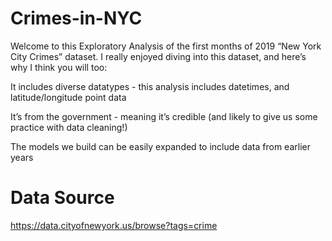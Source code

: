 # Crimes-in-NYC

Welcome to this Exploratory Analysis of the first months of 2019 “New York City Crimes” dataset. I really enjoyed diving into this dataset, and here’s why I think you will too:

It includes diverse datatypes - this analysis includes datetimes, and latitude/longitude point data

It’s from the government - meaning it’s credible (and likely to give us some practice with data cleaning!)

The models we build can be easily expanded to include data from earlier years

# Data Source

https://data.cityofnewyork.us/browse?tags=crime


